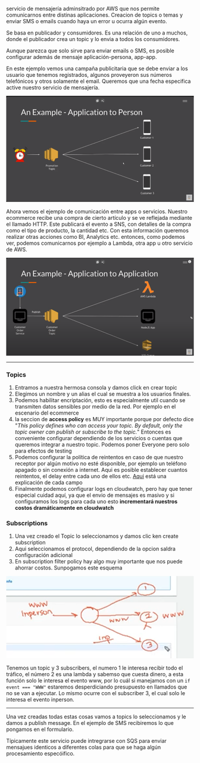 servicio de mensajería adminsitrado por AWS que nos permite comunicarnos entre distinas aplicaciones. Creacion de topics o temas y enviar SMS o emails cuando haya un error u ocurra algún evento.

Se basa en publicador y consumidores. Es una relación de uno a muchos, donde el publicador crea un topic y lo envia a todos los consumidores.

Aunque parezca que solo sirve para enviar emails o SMS, es posible configurar además de mensaje aplicación-persona, app-app.

En este ejemplo vemos una campaña publicitaria que se debe enviar a los usuario que tenemos registrados, algunos proveyeron sus números telefónicos y otros solamente el email. Queremos que una fecha especifica active nuestro servicio de mensajería.

![app_person_example](app_person_example.png)

Ahora vemos el ejemplo de comunicación entre apps o servicios. Nuestro ecommerce recibe una compra de cierto artículo y se ve reflejada mediante el llamado HTTP. Este publicará el evento a SNS, con detalles de la compra como el tipo de producto, la cantidad etc. Con esta información queremos realizar otras acciones como BI, Analytics etc. entonces, como podemos ver, podemos comunicarnos por ejemplo a Lambda, otra app u otro servicio de AWS.

![app_app_example](app_app_example.png)

---

### Topics

1. Entramos a nuestra hermosa consola y damos click en crear topic
2. Elegimos un nombre y un alias el cual se muestra a los usuarios finales.
3. Podemos habilitar encriptación, esto es especialmente util cuando se transmiten datos sensibles por medio de la red. Por ejemplo en el escenario del ecommerce
4. la seccion de **access policy** es MUY importante porque por defecto dice "_This policy defines who can access your topic. By default, only the topic owner can publish or subscribe to the topic._" Entonces es conveniente configurar dependiendo de los servicios o cuentas que queremos integrar a nuestro topic. Podemos poner Everyone pero solo para efectos de testing
5. Podemos configurar la política de reintentos en caso de que nuestro receptor por algún motivo no esté disponible, por ejemplo un teléfono apagado o sin conexión a internet. Aqui es posible establecer cuantos reintentos, el delay entre cada uno de ellos etc. [Aqui](https://www.youtube.com/watch?v=6OB6XF9MDbU&list=PL9nWRykSBSFg-CziAHKjr0XnvghEVkpFi&index=5) está una explicación de cada campo
6. Finalmente podemos configurar logs en cloudwatch, pero hay que tener especial cuidad aquí, ya que el envio de mensajes es masivo y si configuramos los logs para cada uno esto **incrementará nuestros costos dramáticamente en cloudwatch**


### Subscriptions

1. Una vez creado el Topic lo seleccionamos y damos clic ken create subscription
2. Aqui seleccionamos el protocol, dependiendo de la opcion saldra configuración adicional
3. En subscription filter policy hay algo muy importante que nos puede ahorrar costos. Sunpogamos este esquema 

![subscription_filter_policy](subscription_filter_policy.png)

Tenemos un topic y 3 subscribers, el numero 1 le interesa recibir todo el tráfico, el número 2 es una lambda y sabemso que cuesta dinero, a esta función solo le interesa el evento www, por lo cuál si manejamos con un `if event === "WWW"` estaremos desperdiciando presupuesto en llamados que no se van a ejecutar. Lo mismo ocurre con el subscriber 3, el cual solo le interesa el evento inperson.

---

Una vez creadas todas estas cosas vamos a topics lo seleccionamos y le damos a publish message. En el ejemplo de SMS recibiremos lo que pongamos en el formulario.

Típicamente este servicio puede intregrarse con SQS para enviar mensajues identicos a diferentes colas para que se haga algún procesamiento especóifico.